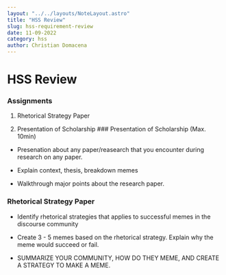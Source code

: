 ```yaml
---
layout: "../../layouts/NoteLayout.astro"
title: "HSS Review"
slug: hss-requirement-review
date: 11-09-2022
category: hss
author: Christian Domacena
---
```


# HSS Review

### Assignments

1. Rhetorical Strategy Paper

2. Presentation of Scholarship ### Presentation of Scholarship (Max. 10min)

- Presenation about any paper/reasearch that you encounter during research on any paper.

- Explain context, thesis, breakdown memes

- Walkthrough major points about the research paper.

### Rhetorical Strategy Paper

- Identify rhetorical strategies that applies to successful memes in the discourse community

- Create 3 - 5 memes based on the rhetorical strategy. Explain why the meme would succeed or fail.

- SUMMARIZE YOUR COMMUNITY, HOW DO THEY MEME, AND CREATE A STRATEGY TO MAKE A MEME.
